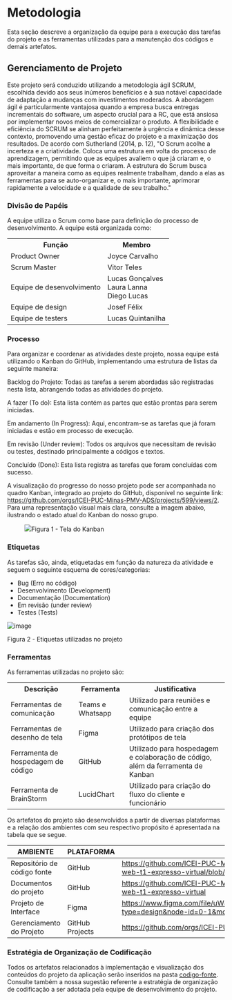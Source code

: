 
# Metodologia

Esta seção descreve a organização da equipe para a execução das tarefas do projeto e as ferramentas utilizadas para a manutenção dos códigos e demais artefatos.


## Gerenciamento de Projeto

Este projeto será conduzido utilizando a metodologia ágil SCRUM, escolhida devido aos seus inúmeros benefícios e à sua notável capacidade de adaptação a mudanças com investimentos moderados. A abordagem ágil é particularmente vantajosa quando a empresa busca entregas incrementais do software, um aspecto crucial para a RC, que está ansiosa por implementar novos meios de comercializar o produto. A flexibilidade e eficiência do SCRUM se alinham perfeitamente à urgência e dinâmica desse contexto, promovendo uma gestão eficaz do projeto e a maximização dos resultados.
De acordo com Sutherland (2014, p. 12), "O Scrum acolhe a incerteza e a criatividade. Coloca uma estrutura em volta do processo de aprendizagem, permitindo que as equipes avaliem o que já criaram e, o mais importante, de
que forma o criaram. A estrutura do Scrum busca aproveitar a maneira como as equipes realmente trabalham, dando a elas as ferramentas para se auto-organizar e, o mais importante, aprimorar rapidamente a velocidade e a qualidade de seu trabalho."

### Divisão de Papéis

A equipe utiliza o Scrum como base para definição do processo de desenvolvimento.
A equipe está organizada como:

 <table>
<!-- Cabeçalho da tabela - Funções -->
 <tr>
  <th>Função</th>
  <th>Membro</th> 
 </tr>
 
<!-- Corpo da tabela - Membros -->
<tr>
 
 <tr>
  <td>Product Owner</td>
  <td>Joyce Carvalho</td>
 </tr>
 
 <tr>
  <td>Scrum Master</td>
  <td>Vitor Teles</td>
 </tr>
 
 <tr>
  <td>Equipe de desenvolvimento</td>
  <td>Lucas Gonçalves <br/> Laura Lanna <br/> Diego Lucas</td>
 </tr>
 
 <tr>
  <td>Equipe de design</td>
  <td>Josef Félix</td>
 </tr>

 <tr>
  <td>Equipe de testers</td>
  <td>Lucas Quintanilha</td>
 </tr>
 
</tr>
 
</table>

### Processo

Para organizar e coordenar as atividades deste projeto, nossa equipe está utilizando o Kanban do GitHub, implementando uma estrutura de listas da seguinte maneira:

Backlog do Projeto: Todas as tarefas a serem abordadas são registradas nesta lista, abrangendo todas as atividades do projeto.

A fazer (To do): Esta lista contém as partes que estão prontas para serem iniciadas.

Em andamento (In Progress): Aqui, encontram-se as tarefas que já foram iniciadas e estão em processo de execução.

Em revisão (Under review): Todos os arquivos que necessitam de revisão ou testes, destinado principalmente a códigos e textos. 

Concluído (Done): Esta lista registra as tarefas que foram concluídas com sucesso.

A visualização do progresso do nosso projeto pode ser acompanhada no quadro Kanban, integrado ao projeto do GitHub, disponível no seguinte link: https://github.com/orgs/ICEI-PUC-Minas-PMV-ADS/projects/599/views/2. Para uma representação visual mais clara, consulte a imagem abaixo, ilustrando o estado atual do Kanban do nosso grupo.

<figure> 
  <img src=https://github.com/ICEI-PUC-Minas-PMV-ADS/pmv-ads-2023-2-e1-proj-web-t1-expresso-virtual/assets/48792332/0b52814f-7d08-4f77-ab88-6541bdbf3e1e
    <figcaption>Figura 1 - Tela do Kanban</figcaption>
</figure>


### Etiquetas
<p>As tarefas são, ainda, etiquetadas em função da natureza da atividade e seguem o seguinte esquema de cores/categorias:</p>

<ul>
  <li>Bug (Erro no código)</li>
  <li>Desenvolvimento (Development)</li>
  <li>Documentação (Documentation)</li>
  <li>Em revisão (under review)</li>
  <li>Testes (Tests)</li>
</ul>


  ![image](https://github.com/ICEI-PUC-Minas-PMV-ADS/pmv-ads-2023-2-e1-proj-web-t1-expresso-virtual/assets/48792332/2811263e-981d-4d9d-8f04-87a096863f05)

 <figcaption>Figura 2 - Etiquetas utilizadas no projeto

  
### Ferramentas

As ferramentas utilizadas no projeto são:

 <table>
<!-- Cabeçalho da tabela - Ferramentas a serem utilizadas -->
 <tr>
  <th>Descrição</th>
  <th>Ferramenta</th>
  <th>Justificativa</th>
 </tr>
 
<!-- Corpo da tabela - Nome da ferramenta -->
<tr>
 
 <tr>
  <td>Ferramentas de comunicação</td>
  <td>Teams e Whatsapp</td>
  <td>Utilizado para reuniões e comunicação entre a equipe</td>
 </tr>
 
 <tr>
  <td>Ferramentas de desenho de tela</td>
  <td>Figma</td>
  <td>Utilizado para criação dos protótipos de tela</td>
 </tr>
 
 <tr>
  <td>Ferramenta de hospedagem de código</td>
  <td>GitHub</td>
  <td>Utilizado para hospedagem e colaboração de código, além da ferramenta de Kanban</td>
 </tr>
 
 <tr>
  <td>Ferramenta de BrainStorm</td>
  <td>LucidChart</td>
  <td>Utilizado para criação do fluxo do cliente e funcionário</td>
 </tr>
 
</tr>
 
</table>


Os artefatos do projeto são desenvolvidos a partir de diversas plataformas e a relação dos ambientes com seu respectivo propósito é apresentada na tabela que se segue.

| AMBIENTE                            | PLATAFORMA                         | LINK DE ACESSO                         |
|-------------------------------------|------------------------------------|----------------------------------------|
| Repositório de código fonte         | GitHub                             | https://github.com/ICEI-PUC-Minas-PMV-ADS/pmv-ads-2023-2-e1-proj-web-t1-expresso-virtual/blob/main/codigo-fonte/README.md |
| Documentos do projeto               | GitHub                             | https://github.com/ICEI-PUC-Minas-PMV-ADS/pmv-ads-2023-2-e1-proj-web-t1-expresso-virtual |
| Projeto de Interface                | Figma                              | https://www.figma.com/file/uW45RJRL3iWaQkEHZryKxE/RocketcoffeeUserFlow?type=design&node-id=0-1&mode=design |
| Gerenciamento do Projeto            | GitHub Projects                    | https://github.com/orgs/ICEI-PUC-Minas-PMV-ADS/projects/599 |


### Estratégia de Organização de Codificação 

Todos os artefatos relacionados à implementação e visualização dos conteúdos do projeto da aplicação serão inseridos na pasta [codigo-fonte](https://github.com/ICEI-PUC-Minas-PMV-ADS/pmv-ads-2023-2-e1-proj-web-t1-expresso-virtual/tree/main/codigo-fonte). Consulte também a nossa sugestão referente a estratégia de organização de codificação a ser adotada pela equipe de desenvolvimento do projeto.
